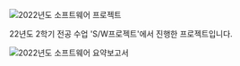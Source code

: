<img src="https://github.com/JeongHyunah/JeongHyunah/assets/104128693/01bf8649-20e7-4e21-b5a3-a867f9a69ba6" alt="2022년도 소프트웨어 프로젝트"></img>

<div>
      22년도 2학기 전공 수업 'S/W프로젝트'에서 진행한 프로젝트입니다.<br>
</div>

  <img src="https://github.com/JeongHyunah/Mobile_Real_Time_Quiz_Battle_Game/assets/104128693/c76985a5-2ca2-4683-9877-4887a76b550e" alt="2022년도 소프트웨어 요약보고서"></img><br>
